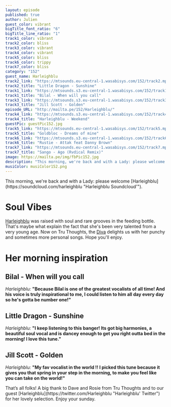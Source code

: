 ```yaml
---
layout: episode
published: true
author: Julien
guest_color: vibrant
bigTitle_font_ratio: "6"
bigTitle_line_ratio: "1"
track1_color: vibrant
track2_color: bliss
track3_color: vibrant
track4_color: vibrant
track5_color: bliss
track6_color: trippy
track7_color: bliss
category: "152"
guest_name: Harleighblu
track2_link: "https://mtsounds.eu-central-1.wasabisys.com/152/track2.mp3"
track2_title: "Little Dragon - Sunshine"
track1_link: "https://mtsounds.s3.eu-central-1.wasabisys.com/152/track1.mp3"
track1_title: "Bilal - When will you call"
track3_link: "https://mtsounds.s3.eu-central-1.wasabisys.com/152/track3.mp3"
track3_title: "Jill Scott - Golden"
episode_URL: "http://mailta.pe/152/Harleighblu/"
track4_link: "https://mtsounds.s3.eu-central-1.wasabisys.com/152/track4.mp3"
track4_title: "Harleighblu - Weekend"
guestPic: guestPic152.jpg
track5_link: "https://mtsounds.eu-central-1.wasabisys.com/152/track5.mp3"
track5_title: "Goldbloc - Dreams of mine"
track6_link: "https://mtsounds.s3.eu-central-1.wasabisys.com/152/track6.mp3"
track6_title: "Rustie - Attak feat Danny Brown"
track7_link: "https://mtsounds.eu-central-1.wasabisys.com/152/track7.mp3"
track7_title: "Sango - Ago (Rvdical Remix)"
image: https://mailta.pe/img/fbPic152.jpg
description: "This morning, we're back and with a Lady: please welcome Harleighblu !"
musiColor: musiColor152.png
---
```


<p id="introduction">
This morning, we're back and with a Lady: please welcome [Harleighblu](https://soundcloud.com/harleighblu "Harleighblu Soundcloud'").</p>
 
# Soul Vibes
 
[Harleighblu](https://www.facebook.com/HarleighbluOfficial "Harleighblu Facebook'") was raised with soul and rare grooves in the feeding bottle. That's maybe what explain the fact that she's been very talented from a very young age. Now on Tru Thoughts, the [Diva](http://www.tru-thoughts.co.uk/artists/harleighblu "Harleighblu's Tru Thoughts Page") delights us with her punchy and sometimes more personal songs. Hope you'll enjoy.
 
# Her morning inspiration
 
## Bilal - When will you call
_Harleighblu:_ **"**Because Bilal is one of the greatest vocalists of all time! And his voice is truly inspirational to me, I could listen to him all day every day so he's gotta be number one!**"**
 
## Little Dragon - Sunshine
_Harleighblu:_ **"**I keep listening to this banger! Its got big harmonies, a beautiful soul vocal and is dancey enough to get you right outta bed in the morning! I love this tune.**"**
 
## Jill Scott - Golden
_Harleighblu:_ **"**My fav vocalist in the world !! I picked this tune because it gives you that spring in your step in the morning, to make you feel like you can take on the world!**"**
 
<p id="outroduction">
That’s all folks! A big thank to Dave and Rosie from Tru Thoughts and to our guest [Harleighblu](https://twitter.com/Harleighblu "Harleighblu' Twitter") for her lovely selection. Enjoy your sunday.
</p>